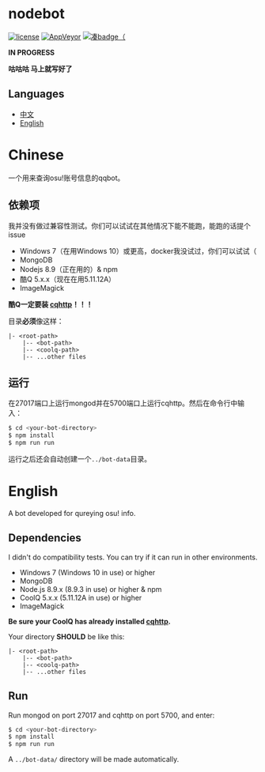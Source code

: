 # nodebot
[![license](https://img.shields.io/github/license/trustgit/nodebot.svg)](https://github.com/trustgit/nodebot/blob/master/LICENSE)
[![AppVeyor](https://img.shields.io/appveyor/ci/trustgit/nodebot.svg)](https://ci.appveyor.com/project/trustgit/nodebot)
[![凑badge（](https://img.shields.io/badge/developed%20for-osu!-ff6699.svg)](https://osu.ppy.sh/home)

**IN PROGRESS**

**咕咕咕 马上就写好了**

## Languages
- [中文](#Chinese)
- [English](#English)

# Chinese
一个用来查询osu!账号信息的qqbot。
## 依赖项
我并没有做过兼容性测试。你们可以试试在其他情况下能不能跑，能跑的话提个issue
- Windows 7（在用Windows 10）或更高，docker我没试过，你们可以试试（
- MongoDB
- Nodejs 8.9（正在用的）& npm
- 酷Q 5.x.x（现在在用5.11.12A）
- ImageMagick

**酷Q一定要装 [cqhttp](https://github.com/richardchien/coolq-http-api/releases)！！！**

目录**必须**像这样：
```
|- <root-path>
    |-- <bot-path>
    |-- <coolq-path>
    |-- ...other files
```
## 运行
在27017端口上运行mongod并在5700端口上运行cqhttp。然后在命令行中输入：
```sh
$ cd <your-bot-directory>
$ npm install
$ npm run run
```
运行之后还会自动创建一个`../bot-data`目录。

# English
A bot developed for qureying osu! info.
## Dependencies
I didn't do compatibility tests. You can try if it can run in other environments.
- Windows 7 (Windows 10 in use) or higher
- MongoDB
- Node.js 8.9.x (8.9.3 in use) or higher & npm
- CoolQ 5.x.x (5.11.12A in use) or higher
- ImageMagick

**Be sure your CoolQ has already installed [cqhttp](https://github.com/richardchien/coolq-http-api/releases).**

Your directory **SHOULD** be like this:
```
|- <root-path>
    |-- <bot-path>
    |-- <coolq-path>
    |-- ...other files
```
## Run
Run mongod on port 27017 and cqhttp on port 5700, and enter:
```sh
$ cd <your-bot-directory>
$ npm install
$ npm run run
```
A `../bot-data/` directory will be made automatically.

